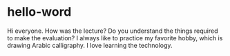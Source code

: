 # hello-word
Hi everyone.
How was the lecture? Do you understand the things required to make the evaluation?
I always like to practice my favorite hobby, which is drawing Arabic calligraphy.
I love learning the technology.


